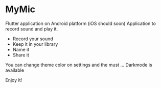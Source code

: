 # MyMic
Flutter application on Android platform (iOS should soon)
Application to record sound and play it.
- Record your sound
- Keep it in your library
- Name it
- Share it

You can change theme color on settings and the must ...
Darkmode is available

Enjoy it!
